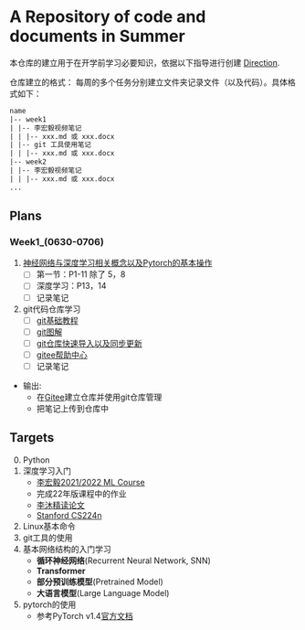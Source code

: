 # A Repository of code and documents in Summer

本仓库的建立用于在开学前学习必要知识，依据以下指导进行创建 [Direction](./Direction.pdf).  

仓库建立的格式：  每周的多个任务分别建立文件夹记录文件（以及代码）。具体格式如下：

```txt
name
|-- week1
| |-- 李宏毅视频笔记
| | |-- xxx.md 或 xxx.docx
| |-- git 工具使用笔记
| | |-- xxx.md 或 xxx.docx
|-- week2
| |-- 李宏毅视频笔记
| | |-- xxx.md 或 xxx.docx
...
```

## Plans

### Week1_(0630-**0706**)

1. [神经网络与深度学习相关概念以及Pytorch的基本操作](https://www.bilibili.com/video/BV1Wv411h7kN/)
    - [ ] 第一节：P1-11 除了 5，8
    - [ ] 深度学习：P13，14
    - [ ] 记录笔记
2. git代码仓库学习
    - [ ] [git基础教程](https://zhuanlan.zhihu.com/p/30044692)
    - [ ] [git图解](https://mp.weixin.qq.com/s/Fg5rht0k583YvHD0pMJ_BQ)
    - [ ] [git仓库快速导入以及同步更新](https://gitee.com/help/articles/4284#article-header1)
    - [ ] [gitee帮助中心](https://gitee.com/help)
    - [ ] 记录笔记

- 输出:
  - 在[Gitee](https://gitee.com/)建立仓库并使用git仓库管理
  - 把笔记上传到仓库中

## Targets

0. Python
1. 深度学习入门
    - [李宏毅2021/2022 ML Course](https://www.bilibili.com/video/BV1Wv411h7kN/)
    - 完成22年版课程中的作业
    - [李沐精读论文](https://space.bilibili.com/1567748478/channel/seriesdetail?sid=398820)
    - [Stanford CS224n](https://www.bilibili.com/video/BV12z4y1i7vh/?spm_id_from=333.337.search-card.all.click&vd_source=324657b3a86976b83356051b6a1e83b1)
2. Linux基本命令
3. git工具的使用
4. 基本网络结构的入门学习
    - **循环神经网络**(Recurrent Neural Network, SNN)
    - **Transformer**
    - **部分预训练模型**(Pretrained Model)
    - **大语言模型**(Large Language Model)
5. pytorch的使用
    - 参考PyTorch v1.4[官方文档](https://pytorch.apachecn.org/#/docs/1.4/README)
